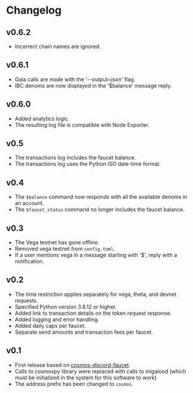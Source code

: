 # Changelog

## v0.6.2

- Incorrect chain names are ignored.

## v0.6.1

- Gaia calls are made with the '--output=json' flag.
- IBC denoms are now displayed in the '$balance' message reply. 

## v0.6.0

- Added analytics logic.
- The resulting log file is compatible with Node Exporter.

## v0.5

- The transactions log includes the faucet balance.
- The transactions log uses the Python ISO date-time format.

## v0.4

- The `$balance` command now responds with all the available denoms in an account.
- The `$faucet_status` command no longer includes the faucet balance.

## v0.3

- The Vega testnet has gone offline.
- Removed vega testnet from `config.toml`.
- If a user mentions vega in a message starting with '$', reply with a notification.

## v0.2

- The time restriction applies separately for vega, theta, and devnet requests.
- Specified Python version 3.8.12 or higher.
- Added link to transaction details on the token request response.
- Added logging and error handling.
- Added daily caps per faucet.
- Separate send amounts and transaction fees per faucet.

## v0.1

- First release based on [cosmos-discord-faucet](https://github.com/c29r3/cosmos-discord-faucet).
- Calls to cosmospy library were replaced with calls to migalood (which must be initialized in the system for this software to work)
- The address prefix has been changed to `cosmos`.